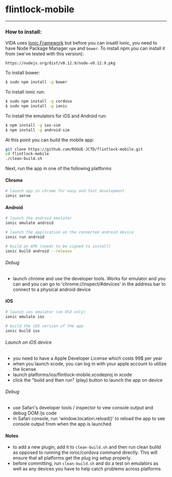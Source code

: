 # flintlock-mobile
---
### How to install:

VIDA uses [Ionic Framework](1)  but before you can insatll Ionic, you need to have Node Package Manager ```npm``` and ```bower```. 
To install npm you can install it from (we've tested with this version):
```
https://nodejs.org/dist/v0.12.9/node-v0.12.9.pkg
```

To install bower:
```sh
$ sudo npm install -g bower
```

To install ionic run:
```sh
$ sudo npm install -g cordova
$ sudo npm install -g ionic
```

To install the emulators for iOS and Android run:
```sh
$ npm install -g ios-sim
$ npm install -g android-sim
```

At this point you can build the mobile app:
```sh
git clone https://github.com/ROGUE-JCTD/flintlock-mobile.git
cd flintlock-mobile
./clean-build.sh
```
Next, run the app in one of the following platforms

#### Chrome
```sh
# launch app in chrome for easy and fast development
ionic serve
```

#### Android
```sh
# launch the android emulator
ionic emulate android

# launch the application on the connected android device
ionic run android

# build an APK (needs to be signed to install)
ionic build android --release
```
###### Debug
- launch chrome and use the developer tools. Works for emulator and you can and you can go to 'chrome://inspect/#devices'
  in the address bar to connect to a physical android device

#### iOS
```sh
# launch ios emulator (on OSX only)
ionic emulate ios

# build the iOS version of the app
ionic build ios
```
###### Launch on iOS device
- you need to have a Apple Developer License which costs 99$ per year
- when you launch xcode, you can log in with your apple account to utilize the license
- launch platforms/ios/flintlock-mobile.xcodeproj in xcode
- click the "build and then run" (play) button to launch the app on device

###### Debug
- use Safari's developer tools / inspector to vew console output and debug DOM /js code
- in Safari console, run 'window.location.reload()' to reload the app to see console output from when the app is launched

#### Notes
- to add a new plugin, add it to `clean-build.sh` and then run clean bulild as opposed to running the ionic/cordova command directly. This will ensure that all platforms get the plug ing setup properly. 
- before committing, run `clean-build.sh` and do a test on emulators as well as any devices you have to help catch problems across platforms


[0]: https://nodejs.org/en/blog/release/v0.12.2/
[1]: http://ionicframework.com/
